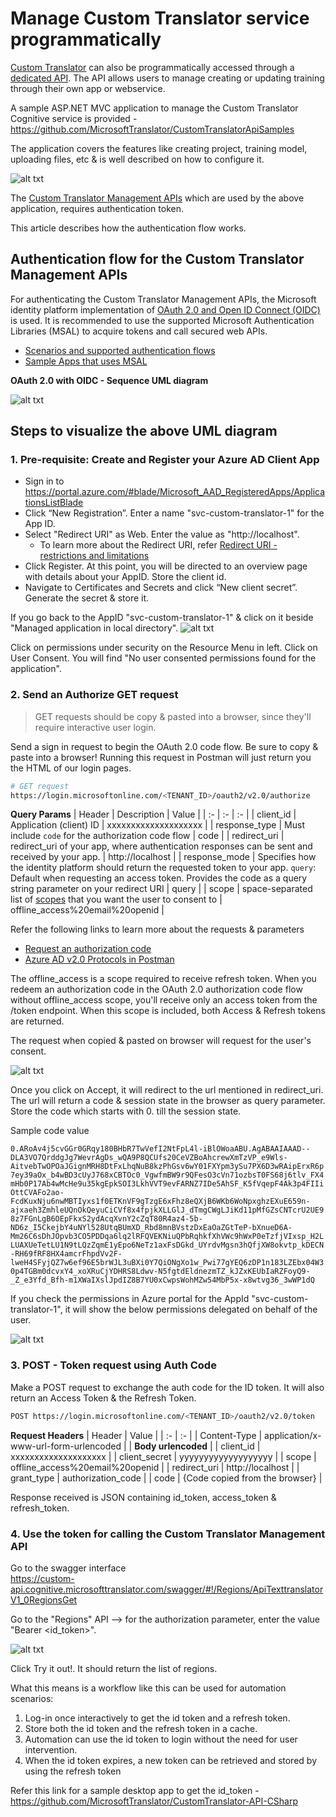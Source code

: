 # Manage Custom Translator service programmatically
[Custom Translator](https://portal.customtranslator.azure.ai/) can also be programmatically accessed through a [dedicated API](https://custom-api.cognitive.microsofttranslator.com/swagger/). The API allows users to manage creating or updating training through their own app or webservice.

A sample ASP.NET MVC application to manage the Custom Translator Cognitive service is provided - https://github.com/MicrosoftTranslator/CustomTranslatorApiSamples  

The application covers the features like creating project, training model, uploading files, etc & is well described on how to configure it.

![alt txt](/images/mvc_app_landing_page.png)

The [Custom Translator Management APIs](https://custom-api.cognitive.microsofttranslator.com/swagger/) which are used by the above application, requires authentication token.

This article describes how the authentication flow works.

## Authentication flow for the Custom Translator Management APIs
For authenticating the Custom Translator Management APIs, the Microsoft identity platform implementation of [OAuth 2.0 and Open ID Connect (OIDC)](https://docs.microsoft.com/en-us/azure/active-directory/develop/v2-oauth2-auth-code-flow) is used. It is recommended to use the supported Microsoft Authentication Libraries (MSAL) to acquire tokens and call secured web APIs.
* [Scenarios and supported authentication flows](https://docs.microsoft.com/en-us/azure/active-directory/develop/authentication-flows-app-scenarios#scenarios-and-supported-authentication-flows)
* [Sample Apps that uses MSAL](https://docs.microsoft.com/en-us/azure/active-directory/develop/sample-v2-code)

**OAuth 2.0 with OIDC - Sequence UML diagram**

![alt txt](/images/OAuth2.0%20Authorization%20Code%20flow1.png)

## Steps to visualize the above UML diagram

### 1. Pre-requisite: Create and Register your Azure AD Client App
* Sign in to https://portal.azure.com/#blade/Microsoft_AAD_RegisteredApps/ApplicationsListBlade
* Click “New Registration”. Enter a name "svc-custom-translator-1" for the App ID.
* Select "Redirect URI" as Web. Enter the value as "http://localhost". 
    * To learn more about the Redirect URI, refer [Redirect URI - restrictions and limitations](https://docs.microsoft.com/en-us/azure/active-directory/develop/reply-url)
* Click Register. At this point, you will be directed to an overview page with details about your AppID. Store the client id.
* Navigate to Certificates and Secrets and click “New client secret”. Generate the secret & store it.

If you go back to the AppID "svc-custom-translator-1" & click on it beside "Managed application in local directory". 
![alt txt](/images/managed-application.png)

Click on permissions under security on the Resource Menu in left. Click on User Consent. You will find "No user consented permissions found for the application".

### 2. Send an Authorize GET request
> GET requests should be copy & pasted into a browser, since they'll require interactive user login.

Send a sign in request to begin the OAuth 2.0 code flow. Be sure to copy & paste into a browser! Running this request in Postman will just return you the HTML of our login pages.

```bash
# GET request
https://login.microsoftonline.com/<TENANT_ID>/oauth2/v2.0/authorize
```

**Query Params**
| Header | Description | Value | 
| :- | :- | :- |
| client_id | Application (client) ID | xxxxxxxxxxxxxxxxxxxx |
| response_type | Must include `code` for the authorization code flow | code |
| redirect_uri | redirect_uri of your app, where authentication responses can be sent and received by your app. | http://localhost |
| response_mode | Specifies how the identity platform should return the requested token to your app. `query`: Default when requesting an access token. Provides the code as a query string parameter on your redirect URI | query |
| scope |  space-separated list of [scopes](https://docs.microsoft.com/en-us/azure/active-directory/develop/v2-permissions-and-consent) that you want the user to consent to | offline_access%20email%20openid |

Refer the following links to learn more about the requests & parameters
* [Request an authorization code](https://docs.microsoft.com/en-us/azure/active-directory/develop/v2-oauth2-auth-code-flow#request-an-authorization-code)
* [Azure AD v2.0 Protocols in Postman](https://www.postman.com/lmedenred/workspace/lm-s-public-workspace/documentation/11230239-b21fae30-d087-43e9-986b-526841c50434)

The offline_access is a scope required to receive refresh token. When you redeem an authorization code in the OAuth 2.0 authorization code flow without offline_access scope, you'll receive only an access token from the /token endpoint. When this scope is included, both Access & Refresh tokens are returned. 

The request when copied & pasted on browser will request for the user's consent.

![alt txt](/images/consent.png)

Once you click on Accept, it will redirect to the url mentioned in redirect_uri. The url will return a code & session state in the browser as query parameter. Store the code which starts with 0. till the session state. 

Sample code value

`0.ARoAv4j5cvGGr0GRqy180BHbR7TwVefI2NtFpL4l-iBlOWoaABU.AgABAAIAAAD--DLA3VO7QrddgJg7WevrAgDs_wQA9P8QCUfs20CeVZBoAhcrewXmTzVP_e9Wls-AitvebTwOPOaJGignMRH8DtFxLhqNuB8kzPhGsv6wY01FXYpm3ySu7PX6D3wRAipErxR6p7ey39aOx_b4wBD3cUyJ768xCBTOc0_VgwfmBW9r9QFesO3cVn71ozbsT0FS68j6tlv_FX4mHb0P17Ab4wMcHe9u35kgEpkSOI3LkhVVT9evFARNZ7IDe5AhSF_K5fVqepF4Ak3p4FIIiOttCVAFo2ao-FcdKuxNju6nwMBTIyxs1f0ETKnVF9gTzgE6xFhz8eQXjB6WKb6WoNpxghzEXuE659n-ajxaeh3ZmhleUQnOkQeyuCiCVf8x4fpjkXLLGlJ_dTmgCWgLJiKd11pMfGZsCNTcrU2UE98z7FGnLgB6OEpFkxS2ydAcqXvnY2cZqT80R4az4-5b-ND6z_I5CkejbY4uNYl528UtqBUmXD_Rbd8mnBVstzDxEaOaZGtTeP-bXnueD6A-Mm26C6sDhJOpvb3CO5PDDqa6lq2lRFQVEKNiuQPbRqhkfXhVWc9hWxP0eTzfjVIxsp_H2LLUAXUeTetLU1N9tLQzZqmE1yEpo6NeTz1axFsDGkd_UYrdvMgsn3hQfjXW8okvtp_kDECN-RH69fRF8HX4amcrFhpdVv2F-lweH4SFyjQZ7w6ef96E5brWJL3uBXi0Y7QiONgXo1w_Pwi77gYEQ6zDP1n183LZEbx04W30p4TGBm0dcvxY4_xoXRuCjYDHRS8Ldwv-N5fgtdEldnezmTZ_kJZxKEUbIaRZFoyQ9-_Z_e3Yfd_Bfh-m1XWaIXslJpdIZ8B7YU0xCwpsWohMZw54MbP5x-x8wtvg36_3wWP1dQ`

If you check the permissions in Azure portal for the AppId "svc-custom-translator-1", it will show the below permissions delegated on behalf of the user.

![alt txt](/images/permissions.png)

### 3. POST - Token request using Auth Code
Make a POST request to exchange the auth code for the ID token. It will also return an Access Token & the Refresh Token.

```bash
POST https://login.microsoftonline.com/<TENANT_ID>/oauth2/v2.0/token
```

**Request Headers**
| Header | Value | 
| :- | :- |
| Content-Type | application/x-www-url-form-urlencoded | 
| **Body urlencoded** |
| client_id | xxxxxxxxxxxxxxxxxxxx |
| client_secret | yyyyyyyyyyyyyyyyyyy |
| scope |  offline_access%20email%20openid |
| redirect_uri | http://localhost |
| grant_type | authorization_code |
| code | {Code copied from the browser} |

Response received is JSON containing id_token, access_token & refresh_token.

### 4. Use the token for calling the Custom Translator Management API
Go to the swagger interface  
https://custom-api.cognitive.microsofttranslator.com/swagger/#!/Regions/ApiTexttranslatorV1_0RegionsGet 

Go to the "Regions" API --> for the authorization parameter, enter the value "Bearer <id_token>".

![alt txt](/images/swagger-regions.png)

Click Try it out!. It should return the list of regions.

What this means is a workflow like this can be used for automation scenarios:
1) Log-in once interactively to get the id token and a refresh token.
2) Store both the id token and the refresh token in a cache.
3) Automation can use the id token to login without the need for user intervention.
4) When the id token expires, a new token can be retrieved and stored by using the refresh token

Refer this link for a sample desktop app to get the id_token - https://github.com/MicrosoftTranslator/CustomTranslator-API-CSharp
